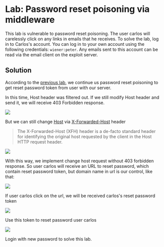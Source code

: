 # Lab: Password reset poisoning via middleware

This lab is vulnerable to password reset poisoning. The user carlos will carelessly click on any links in emails that he receives. To solve the lab, log in to Carlos's account. You can log in to your own account using the following credentials: `wiener:peter`. Any emails sent to this account can be read via the email client on the exploit server.

## Solution

According to the [previous lab](https://github.com/tu3n4nh/CTF/blob/main/PortSwigger/LearnPath/Authentication_Vulnerabilities/otherAuthenticationMechanisms/Lab:%20Basic%20password%20reset%20poisoning.md), we continue us password reset poisoning to get reset password token from user with our server.

In this time, Host header was filtered out. If we still modify Host header and send it, we will receive 403 Forbidden response.

![](https://i.imgur.com/kZcQYrB.png)

But we can still change [Host](https://developer.mozilla.org/en-US/docs/Web/HTTP/Headers/Host) via [X-Forwarded-Host](https://developer.mozilla.org/en-US/docs/Web/HTTP/Headers/X-Forwarded-Host) header

> The X-Forwarded-Host (XFH) header is a de-facto standard header for identifying the original host requested by the client in the Host HTTP request header. 

![](https://i.imgur.com/b0aOzWA.png)

With this way, we implement change host request without 403 forbidden response. So user carlos will receive an URL to reset password, which contain reset password token, but domain name in url is our control, like that:

![](https://i.imgur.com/PAVzzbt.png)

If user carlos click on the url, we will be received carlos's reset password token

![](https://i.imgur.com/aP0fM0w.png)

Use this token to reset password user carlos

![](https://i.imgur.com/smneSNC.png)

Login with new password to solve this lab.